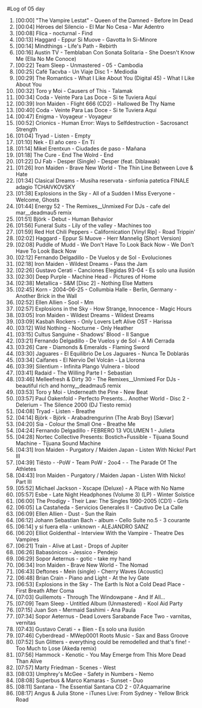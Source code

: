 #Log of 05 day

1. [00:00] "The Vampire Lestat" - Queen of the Damned - Before Im Dead
1. [00:04] Héroes del Silencio - El Mar No Cesa - Mar Adentro
1. [00:08] Flica - nocturnal - Find
1. [00:13] Haggard - Eppur Si Muove - Gavotta In Si-Minore
1. [00:14] Mindthings - Life's Path - Rebirth
1. [00:16] Austin TV - Temblaban Con Sonata Solitaria - She Doesn't Know Me (Ella No Me Conoce)
1. [00:22] Team Sleep - Unmastered - 05 - Cambodia
1. [00:25] Café Tacvba - Un Viaje Disc 1 - Mediodia
1. [00:29] The Romantics - What I Like About You (Digital 45) - What I Like About You
1. [00:32] Toro y Moi - Causers of This - Talamak
1. [00:34] Coda - Veinte Para Las Doce - Si te Tuviera Aquí
1. [00:39] Iron Maiden - Flight 666 (CD2) - Hallowed Be Thy Name
1. [00:40] Coda - Veinte Para Las Doce - Si te Tuviera Aquí
1. [00:47] Enigma - Voyageur - Voyageur
1. [00:52] Crionics - Human Error: Ways to Selfdestruction - Sacrosanct Strength
1. [01:04] Tryad - Listen - Empty
1. [01:10] Nek - El año cero - En Tí
1. [01:14] Mikel Erentxun - Ciudades de paso - Mañana
1. [01:18] The Cure - End The Wolrd - End
1. [01:22] DJ Fab - Desper (Single) - Desper (feat. Diblawak)
1. [01:26] Iron Maiden - Brave New World - The Thin Line Between Love & Hate
1. [01:34] Clasical Dreams - Musiha reservata - sinfonia patetica FINALE adagio TCHAIVKOVSKY
1. [01:38] Explosions in the Sky - All of a Sudden I Miss Everyone - Welcome, Ghosts
1. [01:44] Energy 52 - The Remixes__Unmixed For DJs - cafe del mar__deadmau5 remix
1. [01:51] Björk - Debut - Human Behavior
1. [01:56] Funeral Suits - Lily of the valley - Machines too
1. [01:59] Red Hot Chili Peppers - Californication [Vinyl Rip] - Road Trippin'
1. [02:02] Haggard - Eppur Si Muove - Herr Mannelig (Short Version)
1. [02:08] Puddle of Mudd - We Don't Have To Look Back Now - We Don't Have To Look Back Now
1. [02:12] Fernando Delgadillo - De Vuelos y de Sol - Evoluciones
1. [02:18] Iron Maiden - Wildest Dreams - Pass the Jam
1. [02:26] Gustavo Cerati - Canciones Elegidas 93-04 - Es solo una ilusión
1. [02:30] Deep Purple - Machine Head - Pictures of Home
1. [02:38] Metallica - S&M [Disc 2] - Nothing Else Matters
1. [02:45] Korn - 2004-06-25 - Collumbia Halle - Berlin, Germany - Another Brick in the Wall
1. [02:52] Ellen Allien - Sool - Mm
1. [02:57] Explosions in the Sky - How Strange, Innocence - Magic Hours
1. [03:05] Iron Maiden - Wildest Dreams - Wildest Dreams
1. [03:09] Kasbah Rockers - Only Lovers Left Alive OST - Harissa
1. [03:12] Wild Nothing - Nocturne - Only Heather
1. [03:15] Cultus Sanguine - Shadows' Blood - Il Sangue
1. [03:21] Fernando Delgadillo - De Vuelos y de Sol - A Mi Cerrada
1. [03:26] Care - Diamonds & Emeralds - Flaming Sword
1. [03:30] Jaguares - El Equilibrio De Los Jaguares - Nunca Te Doblarás
1. [03:34] Caifanes - El Nervio Del Volcán - La Llorona
1. [03:39] Silentium - Infinita Plango Vulnera - blood
1. [03:41] Radaid - The Willing Parte I - Sebastian
1. [03:46] Melleefresh & Dirty 30 - The Remixes__Unmixed For DJs - beautiful rich and horny__deadmau5 remix
1. [03:53] Toro y Moi - Underneath the Pine - New Beat
1. [03:57] Paul Oakenfold - Perfecto Presents... Another World - Disc 2 - Delerium - The Silence 2000 (DJ Tiesto remix)
1. [04:08] Tryad - Listen - Breathe
1. [04:14] Björk - Björk - Arabadrengurinn (The Arab Boy) [Sævar]
1. [04:20] Sia - Colour the Small One - Breathe Me
1. [04:24] Fernando Delgadillo - FEBRERO 13 VOLUMEN 1 - Julieta
1. [04:28] Nortec Collective Presents: Bostich+Fussible - Tijuana Sound Machine - Tijuana Sound Machine
1. [04:31] Iron Maiden - Purgatory / Maiden Japan - Listen With Nicko! Part III
1. [04:39] Tiësto - -PoW - Team PoW - 2oo4 - - The Parade Of The Athletes
1. [04:43] Iron Maiden - Purgatory / Maiden Japan - Listen With Nicko! Part III
1. [05:52] Michael Jackson - Xscape (Deluxe) - A Place with No Name
1. [05:57] Esbe - Late Night Headphones (Volume 3) (LP) - Winter Solstice
1. [06:00] The Prodigy - Their Law: The Singles 1990-2005 (CD1) - Girls
1. [06:05] La Castañeda - Servicios Generales II - Cautivo De La Calle
1. [06:09] Ellen Allien - Dust - Sun the Rain
1. [06:12] Johann Sebastian Bach - album - Cello Suite no.5 - 3 courante
1. [06:14] y si fuera ella - unknown - ALEJANDRO SANZ
1. [06:20] Elliot Goldenthal - Interview With the Vampire - Theatre Des Vampires
1. [06:21] Train - Alive at Last - Drops of Jupiter
1. [06:26] Babasónicos - Jessico - Pendejo
1. [06:29] Sopor Aeternus - gotic - take my hand
1. [06:34] Iron Maiden - Brave New World - The Nomad
1. [06:43] Deftones - Mein (single) - Cherry Waves (Acoustic)
1. [06:48] Brian Crain - Piano and Light - At the Ivy Gate
1. [06:53] Explosions in the Sky - The Earth Is Not a Cold Dead Place - First Breath After Coma
1. [07:03] Guillemots - Through The Windowpane - And If All...
1. [07:09] Team Sleep - Untitled Album (Unmastered) - Kool Aid Party
1. [07:15] Juan Son - Mermaid Sashimi - Ana Paula
1. [07:34] Sopor Aeternus - Dead Lovers Sarabande Face Two - varnitas, vernitas
1. [07:43] Gustavo Cerati - + Bien - Es solo una ilusión
1. [07:46] Cyberdread - MWep0001 Roots Music - Sax and Bass Groove
1. [07:52] Sun Glitters - everything could be remodelled and that's fine! - Too Much to Lose (Akeda remix)
1. [07:56] Hammock - Kenotic - You May Emerge from This More Dead Than Alive
1. [07:57] Marty Friedman - Scenes - West
1. [08:03] Umphrey's McGee - Safety in Numbers - Nemo
1. [08:08] Superbus & Marco Kamaras - Sunset - Duo
1. [08:11] Santana - The Essential Santana CD 2 - 07.Aquamarine
1. [08:17] Angus & Julia Stone - iTunes Live: From Sydney - Yellow Brick Road
